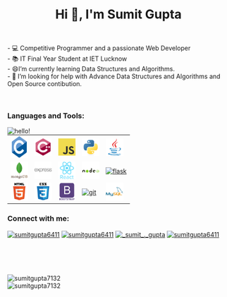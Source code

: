 <h1 align="center">Hi 👋, I'm Sumit Gupta</h1>
<!-- <img height="250" alt="hello!" align="right"  src="https://media.giphy.com/media/3o7budMRwZvNGJ3pyE/giphy.gif"> -->
<br>
<p>
- 💻 Competitive Programmer and a passionate Web Developer<br>
 - 📚 IT Final Year Student at IET Lucknow<br>
- 😄I’m currently learning Data Structures and Algorithms.<br> 
- 🙂 I’m looking for help with Advance Data Structures and Algorithms and Open Source contibution.
</p>
 <br/>

<h3 align="left">Languages and Tools:</h3>
<img alt="hello!" align="left" src="https://giffiles.alphacoders.com/947/9473.gif">
<div align="left"> 
<table>
<tr>
<td> <a href="https://www.cprogramming.com/" target="_blank"> <img src="https://raw.githubusercontent.com/devicons/devicon/master/icons/c/c-original.svg" alt="c" width="40" height="50"/> </a></td>
<td>
  <a href="https://www.w3schools.com/cpp/" target="_blank"> <img src="https://raw.githubusercontent.com/devicons/devicon/master/icons/cplusplus/cplusplus-original.svg" alt="cplusplus" width="40" height="40"/> </a> </td>
   <td>
   <a href="https://developer.mozilla.org/en-US/docs/Web/JavaScript" target="_blank"> <img src="https://raw.githubusercontent.com/devicons/devicon/master/icons/javascript/javascript-original.svg" alt="javascript" width="40" height="40"/> </a></td>
   <td>
  <a href="https://www.python.org" target="_blank"> <img src="https://raw.githubusercontent.com/devicons/devicon/master/icons/python/python-original.svg" alt="python" width="40" height="40"/> </a></td>
  <td>
    <a href="https://www.java.com" target="_blank"> <img src="https://raw.githubusercontent.com/devicons/devicon/master/icons/java/java-original.svg" alt="java" width="40" height="40"/> </a></td>
</tr>
<tr>
<td> <a href="https://www.mongodb.com/" target="_blank"> <img src="https://raw.githubusercontent.com/devicons/devicon/master/icons/mongodb/mongodb-original-wordmark.svg" alt="mongodb" width="40" height="40"/> </a></td>
<td>
   <a href="https://expressjs.com" target="_blank"> <img src="https://raw.githubusercontent.com/devicons/devicon/master/icons/express/express-original-wordmark.svg" alt="express" width="40" height="40"/> </a></td>
   <td>
   <a href="https://reactjs.org/" target="_blank"> <img src="https://raw.githubusercontent.com/devicons/devicon/master/icons/react/react-original-wordmark.svg" alt="react" width="40" height="40"/> </a> </td>
   <td>
  <a href="https://nodejs.org" target="_blank"> <img src="https://raw.githubusercontent.com/devicons/devicon/master/icons/nodejs/nodejs-original-wordmark.svg" alt="nodejs" width="40" height="40"/> </a> </td>
  <td>
   <a href="https://flask.palletsprojects.com/" target="_blank"> <img src="https://www.vectorlogo.zone/logos/pocoo_flask/pocoo_flask-icon.svg" alt="flask" width="40" height="40"/> </a> </td>
</tr>
<tr>
<td> <a href="https://www.w3.org/html/" target="_blank"> <img src="https://raw.githubusercontent.com/devicons/devicon/master/icons/html5/html5-original-wordmark.svg" alt="html5" width="40" height="40"/> </a> </td>
<td>
<a href="https://www.w3schools.com/css/" target="_blank"> <img src="https://raw.githubusercontent.com/devicons/devicon/master/icons/css3/css3-original-wordmark.svg" alt="css3" width="40" height="40"/> </a>  </td>
   <td>
   <a href="https://getbootstrap.com" target="_blank"> <img src="https://raw.githubusercontent.com/devicons/devicon/master/icons/bootstrap/bootstrap-plain-wordmark.svg" alt="bootstrap" width="40" height="40"/> </a></td>
   <td>
  <a href="https://git-scm.com/" target="_blank"> <img src="https://www.vectorlogo.zone/logos/git-scm/git-scm-icon.svg" alt="git" width="40" height="40"/> </a></td>
  <td>
   <a href="https://www.mysql.com/" target="_blank"> <img src="https://raw.githubusercontent.com/devicons/devicon/master/icons/mysql/mysql-original-wordmark.svg" alt="mysql" width="40" height="40"/> </a> </td>
</tr>
</table>
<h3 align="left">Connect with me:</h3>
<p align="left">
 <a href="mailto:sumit0104gupta@gmail.com" target="_blank"><img align="center" src="https://img.shields.io/badge/Gmail-D14836?style=for-the-badge&logo=gmail&logoColor=white" alt="sumitgupta6411"/></a>
<a href="https://linkedin.com/in/sumitgupta6411" target="_blank"><img align="center" src="https://img.shields.io/badge/LinkedIn-0077B5?style=for-the-badge&logo=linkedin&logoColor=white" alt="sumitgupta6411"/></a>
<a href="https://instagram.com/_sumit_._gupta" target="_blank"><img align="center" src="https://img.shields.io/badge/Instagram-E4405F?style=for-the-badge&logo=instagram&logoColor=white" alt="_sumit_._gupta"/></a>
<a href="https://twitter.com/sumitgupta6411" target="_blank"><img align="center" src="https://img.shields.io/badge/Twitter-1DA1F2?style=for-the-badge&logo=twitter&logoColor=white" alt="sumitgupta6411"/></a>
</div>
<br/>
<br/>
<br/>
<br/>
<div>
<img align="left" src="https://github-readme-stats.vercel.app/api?username=sumitgupta7132&show_icons=true&locale=en" alt="sumitgupta7132" width="420"/>
<img align="left" src="https://github-readme-stats.vercel.app/api/top-langs?username=sumitgupta7132&show_icons=true&locale=en&layout=compact" alt="sumitgupta7132" /></div>


